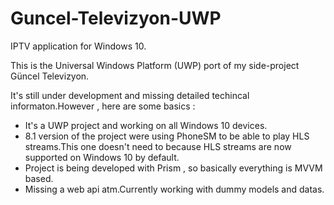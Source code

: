 # Guncel-Televizyon-UWP

IPTV application for Windows 10.

This is the Universal Windows Platform (UWP) port of my side-project Güncel Televizyon.

It's still under development and missing detailed techincal informaton.However , here are some basics :

* It's a UWP project and working on all Windows 10 devices.
* 8.1 version of the project were using PhoneSM to be able to play HLS streams.This one doesn't need to because HLS streams are now supported on Windows 10 by default.
* Project is being developed with Prism , so basically everything is MVVM based.
* Missing a web api atm.Currently working with dummy models and datas.
